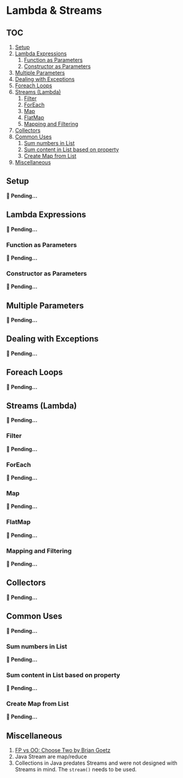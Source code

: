 # Lambda & Streams

## TOC

1. [Setup](#setup)
1. [Lambda Expressions](#lambda-expressions)
    1. [Function as Parameters](#function-as-parameters)
    1. [Constructor as Parameters](#constructor-as-parameters)
1. [Multiple Parameters](#multiple-parameters)
1. [Dealing with Exceptions](#dealing-with-exceptions)
1. [Foreach Loops](#foreach-loops)
1. [Streams (Lambda)](#streams-lambda)
    1. [Filter](#filter)
    1. [ForEach](#foreach)
    1. [Map](#map)
    1. [FlatMap](#flatmap)
    1. [Mapping and Filtering](#mapping-and-filtering)
1. [Collectors](#collectors)
1. [Common Uses](#common-uses)
    1. [Sum numbers in List](#sum-numbers-in-list)
    1. [Sum content in List based on property](#sum-content-in-list-based-on-property)
    1. [Create Map from List](#create-map-from-list)
1. [Miscellaneous](#miscellaneous)

## Setup

**🚧 Pending...**

## Lambda Expressions

**🚧 Pending...**

### Function as Parameters

**🚧 Pending...**

### Constructor as Parameters

**🚧 Pending...**

## Multiple Parameters

**🚧 Pending...**

## Dealing with Exceptions

**🚧 Pending...**

## Foreach Loops

**🚧 Pending...**

## Streams (Lambda)

**🚧 Pending...**

### Filter

**🚧 Pending...**

### ForEach

**🚧 Pending...**

### Map

**🚧 Pending...**

### FlatMap

**🚧 Pending...**

### Mapping and Filtering

**🚧 Pending...**

## Collectors

**🚧 Pending...**

## Common Uses

**🚧 Pending...**

### Sum numbers in List

**🚧 Pending...**

### Sum content in List based on property

**🚧 Pending...**

### Create Map from List

**🚧 Pending...**

## Miscellaneous

1. [FP vs OO: Choose Two by Brian Goetz](https://www.youtube.com/watch?v=8GWZE2Y2O9E)
1. Java Stream are map/reduce
1. Collections in Java predates Streams and were not designed with Streams in mind.  The `stream()` needs to be used.
